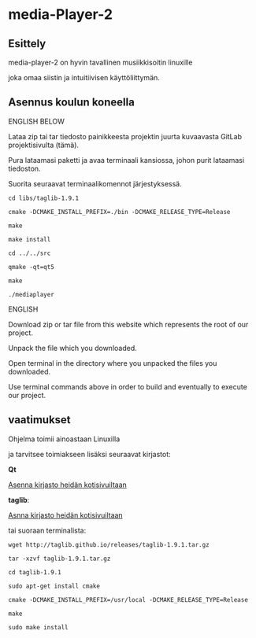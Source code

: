 # media-Player-2

## Esittely

media-player-2 on hyvin tavallinen musiikkisoitin linuxille 

joka omaa siistin ja intuitiivisen käyttöliittymän.

## Asennus koulun koneella
ENGLISH BELOW

Lataa zip tai tar tiedosto painikkeesta projektin juurta kuvaavasta GitLab projektisivulta (tämä).

Pura lataamasi paketti ja avaa terminaali kansiossa, johon purit lataamasi tiedoston. 

Suorita seuraavat terminaalikomennot järjestyksessä.

`cd libs/taglib-1.9.1`

`cmake -DCMAKE_INSTALL_PREFIX=./bin -DCMAKE_RELEASE_TYPE=Release`

`make`

`make install`

`cd ../../src`

`qmake -qt=qt5`

`make`

`./mediaplayer`

ENGLISH

Download zip or tar file from this website which represents the root of our project.

Unpack the file which you downloaded. 

Open terminal in the directory where you unpacked the files you downloaded.

Use terminal commands above in order to build and eventually to execute our project.

## vaatimukset

Ohjelma toimii ainoastaan Linuxilla

ja tarvitsee toimiakseen lisäksi seuraavat kirjastot:

**Qt**

[Asenna kirjasto heidän kotisivuiltaan](https://www.qt.io/)

**taglib**:

[Asnna kirjasto heidän kotisivuiltaan](http://taglib.org/)

tai suoraan terminalista:

`wget http://taglib.github.io/releases/taglib-1.9.1.tar.gz`

`tar -xzvf taglib-1.9.1.tar.gz`

`cd taglib-1.9.1`

`sudo apt-get install cmake`

`cmake -DCMAKE_INSTALL_PREFIX=/usr/local -DCMAKE_RELEASE_TYPE=Release`

`make`

`sudo make install`

